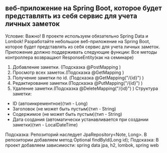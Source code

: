 ## веб-приложение на Spring Boot, которое будет представлять из себя сервис для учета личных заметок
Условие:
Важно! В проекте используем обязательно Spring Data и Lombok!
Разработайте небольшое веб-приложение на Spring Boot, которое будет представлять из себя сервис для учета личных заметок. 
Приложение должно поддерживать следующие функции:
Все методы контроллера возвращают ResponseEntity(как на семинаре)
1. Добавление заметки. (Подсказка @PostMapping )
2. Просмотр всех заметок.(Подсказка @GetMapping )
3. Получение заметки по id. (Подсказка @GetMapping("/{id}") )
4. Редактирование заметки.(Подсказка @PutMapping("/{id}") )
5. Удаление заметки.(Подсказка @DeleteMapping("/{id}") )
   Структура заметки:
- ID (автоинкрементное)(тип - Long)
- Заголовок (не может быть пустым)(тип - String)
- Содержимое (не может быть пустым)(тип - String)
- Дата создания (автоматически устанавливается при создании заметки)(тип - LocalDateTime)

Подсказка:
Репозиторий наследует JpaRepository<Note, Long>. В репозитории добавляем метод Optional<Note> findById(Long id);
Подсказка:
В проект добавляем зависимости: spring data jpa, h2, lombok, spring web